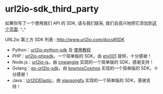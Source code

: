 # url2io-sdk_third_party

如果你写了一个使用我们 API 的 SDK, 请与我们联系, 我们会高兴地把它添加到[这个页面](http://www.url2io.com/docs#SDK). ^_^

URL2io 第三方 SDK 列表 : <http://www.url2io.com/docs#SDK>

<ul>
		  <li id="python-sdk">Python：<a href="https://github.com/url2io/url2io-python-sdk/" target="_blank">url2io-python-sdk</a> 及 <a target="_blank" href="http://blog.url2io.com/url2io-python-sdk/example%20show%20how%20to%20use%20SDK/">使用教程</a>
		  </li>
		  <li id="php-sdk">PHP：<a href="https://github.com/ety001/url2io" target="_blank">url2io-phpsdk</a>，一个简单版的 SDK，由 <a href="http://www.domyself.me" target="_blank">ety001</a> 提供，十分感谢！
		  </li>
		  <li id="nodejs-sdk">Node.js：<a href="https://github.com/cnwangjie/url2io-js" target="_blank">url2io-js</a>，由 <a href="http://www.cnwangjie.com/" target="_blank">cnwangjie</a> 实现的一个简单版的 SDK，感谢支持！
		  </li>
		  <li id="go-sdk">Golang：<a href="https://github.com/kosmosCosmos/go-url2io-sdk" target="_blank">go-url2io-sdk</a>，由 <a href="https://github.com/kosmosCosmos" target="_blank">kosmosCosmos</a> 实现的一个简单版的 SDK，十分感谢！
		  </li>
		  <li id="java-sdk">Java：<a href="https://github.com/xiaosongfu/Url2IOElastic" target="_blank">Url2IOElastic</a>，由 <a href="https://github.com/xiaosongfu" target="_blank">xiaosongfu</a> 实现的一个简单版的 SDK，感谢支持！
		  </li>
</ul>

